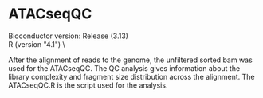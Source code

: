 # ATACseqQC 
Bioconductor version: Release (3.13) \
R (version "4.1") \

After the alignment of reads to the genome, the unfiltered sorted bam was used for the ATACseqQC. The QC analysis gives information about the library complexity and fragment size distribution across the alignment.
The ATACseqQC.R is the script used for the analysis.
